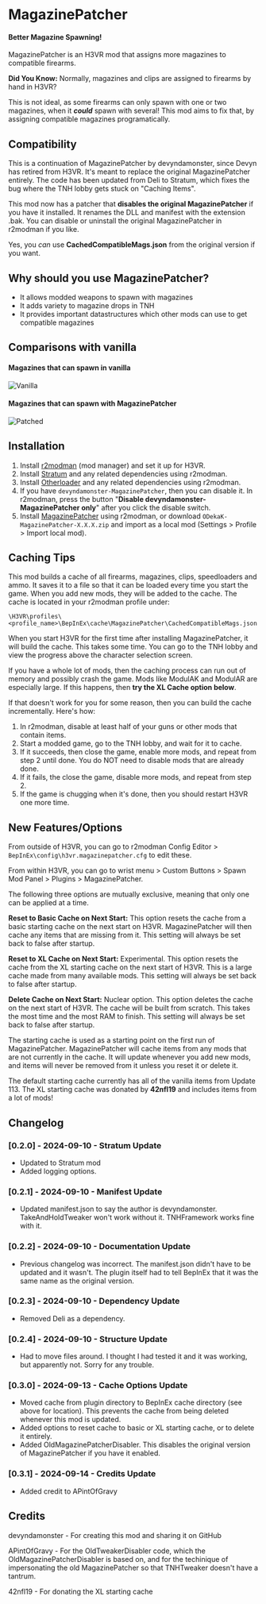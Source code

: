# MagazinePatcher

#### Better Magazine Spawning!

MagazinePatcher is an H3VR mod that assigns more magazines to compatible firearms. 

**Did You Know:** Normally, magazines and clips are assigned to firearms by hand in H3VR?

This is not ideal, as some firearms can only spawn with one or two magazines, when it ***could*** spawn with several! This mod aims to fix that, by assigning compatible magazines programatically.

## Compatibility

This is a continuation of MagazinePatcher by devyndamonster, since Devyn has retired from H3VR. It's meant to replace the original MagazinePatcher entirely. The code has been updated from Deli to Stratum, which fixes the bug where the TNH lobby gets stuck on "Caching Items".

This mod now has a patcher that **disables the original MagazinePatcher** if you have it installed. It renames the DLL and manifest with the extension .bak. You can disable or uninstall the original MagazinePatcher in r2modman if you like.

Yes, you _can_ use **CachedCompatibleMags.json** from the original version if you want.

## Why should you use MagazinePatcher?
- It allows modded weapons to spawn with magazines
- It adds variety to magazine drops in TNH
- It provides important datastructures which other mods can use to get compatible magazines

## Comparisons with vanilla

#### Magazines that can spawn in vanilla
![Vanilla](https://i.imgur.com/BjJHrSa.jpg)

#### Magazines that can spawn with MagazinePatcher
![Patched](https://i.imgur.com/Eb0zFme.jpg)

## Installation
1. Install [r2modman](https://thunderstore.io/c/h3vr/p/ebkr/r2modman/) (mod manager) and set it up for H3VR.
2. Install [Stratum](https://thunderstore.io/c/h3vr/p/Stratum/Stratum/) and any related dependencies using r2modman.
3. Install [Otherloader](https://thunderstore.io/c/h3vr/p/devyndamonster/OtherLoader/) and any related dependencies using r2modman.
4. If you have `devyndamonster-MagazinePatcher`, then you can disable it. In r2modman, press the button "**Disable devyndamonster-MagazinePatcher only**" after you click the disable switch.
5. Install [MagazinePatcher](https://thunderstore.io/c/h3vr/p/ODekaK/MagazinePatcher/) using r2modman, or download `ODekaK-MagazinePatcher-X.X.X.zip` and import as a local mod (Settings > Profile > Import local mod).

## Caching Tips

This mod builds a cache of all firearms, magazines, clips, speedloaders and ammo. It saves it to a file so that it can be loaded every time you start the game. When you add new mods, they will be added to the cache. The cache is located in your r2modman profile under:

`\H3VR\profiles\<profile_name>\BepInEx\cache\MagazinePatcher\CachedCompatibleMags.json`

When you start H3VR for the first time after installing MagazinePatcher, it will build the cache. This takes some time. You can go to the TNH lobby and view the progress above the character selection screen.

If you have a whole lot of mods, then the caching process can run out of memory and possibly crash the game. Mods like ModulAK and ModulAR are especially large. If this happens, then **try the XL Cache option below**.

If that doesn't work for you for some reason, then you can build the cache incrementally. Here's how:

1. In r2modman, disable at least half of your guns or other mods that contain items.
2. Start a modded game, go to the TNH lobby, and wait for it to cache.
3. If it succeeds, then close the game, enable more mods, and repeat from step 2 until done. You do NOT need to disable mods that are already done.
4. If it fails, the close the game, disable more mods, and repeat from step 2.
5. If the game is chugging when it's done, then you should restart H3VR one more time.
 
## New Features/Options

From outside of H3VR, you can go to r2modman Config Editor > `BepInEx\config\h3vr.magazinepatcher.cfg` to edit these.

From within H3VR, you can go to wrist menu > Custom Buttons > Spawn Mod Panel > Plugins > MagazinePatcher.

The following three options are mutually exclusive, meaning that only one can be applied at a time.

**Reset to Basic Cache on Next Start:** This option resets the cache from a basic starting cache on the next start on H3VR. MagazinePatcher will then cache any items that are missing from it. This setting will always be set back to false after startup.

**Reset to XL Cache on Next Start:** Experimental. This option resets the cache from the XL starting cache on the next start of H3VR. This is a large cache made from many available mods. This setting will always be set back to false after startup.

**Delete Cache on Next Start:** Nuclear option. This option deletes the cache on the next start of H3VR. The cache will be built from scratch. This takes the most time and the most RAM to finish. This setting will always be set back to false after startup.

The starting cache is used as a starting point on the first run of MagazinePatcher. MagazinePatcher will cache items from any mods that are not currently in the cache. It will update whenever you add new mods, and items will never be removed from it unless you reset it or delete it.

The default starting cache currently has all of the vanilla items from Update 113. The XL starting cache was donated by **42nfl19** and includes items from a lot of mods!

## Changelog

### [0.2.0] - 2024-09-10 - Stratum Update
- Updated to Stratum mod
- Added logging options.

### [0.2.1] - 2024-09-10 - Manifest Update
- Updated manifest.json to say the author is devyndamonster. TakeAndHoldTweaker won't work without it. TNHFramework works fine with it.

### [0.2.2] - 2024-09-10 - Documentation Update
- Previous changelog was incorrect. The manifest.json didn't have to be updated and it wasn't. The plugin itself had to tell BepInEx that it was the same name as the original version.

### [0.2.3] - 2024-09-10 - Dependency Update
- Removed Deli as a dependency.

### [0.2.4] - 2024-09-10 - Structure Update
- Had to move files around. I thought I had tested it and it was working, but apparently not. Sorry for any trouble.

### [0.3.0] - 2024-09-13 - Cache Options Update
- Moved cache from plugin directory to BepInEx cache directory (see above for location). This prevents the cache from being deleted whenever this mod is updated.
- Added options to reset cache to basic or XL starting cache, or to delete it entirely.
- Added OldMagazinePatcherDisabler. This disables the original version of MagazinePatcher if you have it enabled.

### [0.3.1] - 2024-09-14 - Credits Update
- Added credit to APintOfGravy

## Credits
devyndamonster - For creating this mod and sharing it on GitHub

APintOfGravy - For the OldTweakerDisabler code, which the OldMagazinePatcherDisabler is based on, and for the techinique of impersonating the old MagazinePatcher so that TNHTweaker doesn't have a tantrum.

42nfl19 - For donating the XL starting cache
